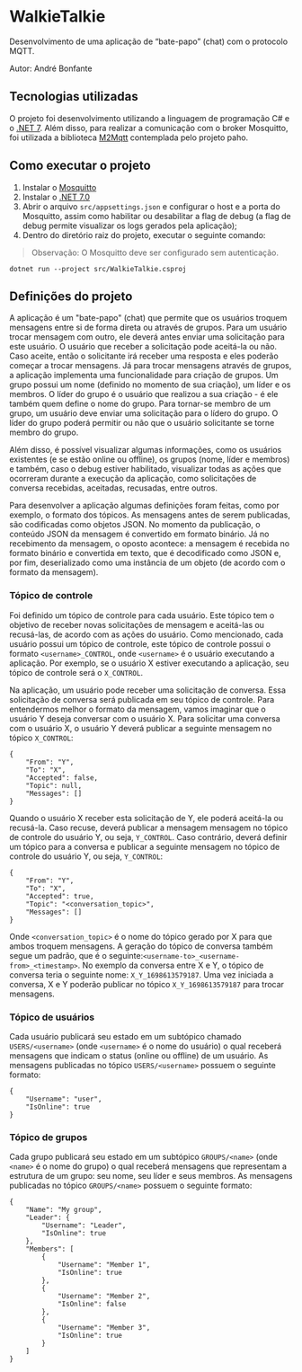 # WalkieTalkie

Desenvolvimento de uma aplicação de “bate-papo” (chat) com o protocolo MQTT.

Autor: André Bonfante

## Tecnologias utilizadas

O projeto foi desenvolvimento utilizando a linguagem de programação C# e o [.NET 7](https://dotnet.microsoft.com/pt-br/download/dotnet/7.0). Além disso, para realizar a comunicação com o broker Mosquitto, foi utilizada a biblioteca [M2Mqtt](https://github.com/eclipse/paho.mqtt.m2mqtt) contemplada pelo projeto paho.

## Como executar o projeto

1. Instalar o [Mosquitto](https://mosquitto.org/download/)
2. Instalar o [.NET 7.0](https://dotnet.microsoft.com/pt-br/download/dotnet/7.0)
3. Abrir o arquivo ```src/appsettings.json``` e configurar o host e a porta do Mosquitto, assim como habilitar ou desabilitar a flag de debug (a flag de debug permite visualizar os logs gerados pela aplicação);
4. Dentro do diretório raiz do projeto, executar o seguinte comando:

> Observação: O Mosquitto deve ser configurado sem autenticação.

```
dotnet run --project src/WalkieTalkie.csproj
```

## Definições do projeto

A aplicação é um "bate-papo" (chat) que permite que os usuários troquem mensagens entre si de forma direta ou através de grupos. Para um usuário trocar mensagem com outro, ele deverá antes enviar uma solicitação para este usuário. O usuário que receber a solicitação pode aceitá-la ou não. Caso aceite, então o solicitante irá receber uma resposta e eles poderão começar a trocar mensagens. Já para trocar mensagens através de grupos, a aplicação implementa uma funcionalidade para criação de grupos. Um grupo possui um nome (definido no momento de sua criação), um líder e os membros. O líder do grupo é o usuário que realizou a sua criação - é ele também quem define o nome do grupo. Para tornar-se membro de um grupo, um usuário deve enviar uma solicitação para o lídero do grupo. O líder do grupo poderá permitir ou não que o usuário solicitante se torne membro do grupo.

Além disso, é possível visualizar algumas informações, como os usuários existentes (e se estão online ou offline), os grupos (nome, líder e membros) e também, caso o debug estiver habilitado, visualizar todas as ações que ocorreram durante a execução da aplicação, como solicitações de conversa recebidas, aceitadas, recusadas, entre outros.

Para desenvolver a aplicação algumas definições foram feitas, como por exemplo, o formato dos tópicos. As mensagens antes de serem publicadas, são codificadas como objetos JSON. No momento da publicação, o conteúdo JSON da mensagem é convertido em formato binário. Já no recebimento da mensagem, o oposto acontece: a mensagem é recebida no formato binário e convertida em texto, que é decodificado como JSON e, por fim, deserializado como uma instância de um objeto (de acordo com o formato da mensagem).

### Tópico de controle

Foi definido um tópico de controle para cada usuário. Este tópico tem o objetivo de receber novas solicitações de mensagem e aceitá-las ou recusá-las, de acordo com as ações do usuário. Como mencionado, cada usuário possui um tópico de controle, este tópico de controle possui o formato ```<username>_CONTROL```, onde ```<username>``` é o usuário executando a aplicação. Por exemplo, se o usuário X estiver executando a aplicação, seu tópico de controle será o ```X_CONTROL```.

Na aplicação, um usuário pode receber uma solicitação de conversa. Essa solicitação de conversa será publicada em seu tópico de controle. Para entendermos melhor o formato da mensagem, vamos imaginar que o usuário Y deseja conversar com o usuário X. Para solicitar uma conversa com o usuário X, o usuário Y deverá publicar a seguinte mensagem no tópico ```X_CONTROL```:

```
{
    "From": "Y",
    "To": "X",
    "Accepted": false,
    "Topic": null,
    "Messages": []
}
```

Quando o usuário X receber esta solicitação de Y, ele poderá aceitá-la ou recusá-la. Caso recuse, deverá publicar a mensagem mensagem no tópico de controle do usuário Y, ou seja, ```Y_CONTROL```. Caso contrário, deverá definir um tópico para a conversa e publicar a seguinte mensagem no tópico de controle do usuário Y, ou seja, ```Y_CONTROL```:

```
{
    "From": "Y",
    "To": "X",
    "Accepted": true,
    "Topic": "<conversation_topic>",
    "Messages": []
}
```

Onde ```<conversation_topic>``` é o nome do tópico gerado por X para que ambos troquem mensagens. A geração do tópico de conversa também segue um padrão, que é o seguinte:```<username-to>_<username-from>_<timestamp>```. No exemplo da conversa entre X e Y, o tópico de conversa teria o seguinte nome: ```X_Y_1698613579187```. Uma vez iniciada a conversa, X e Y poderão publicar no tópico ```X_Y_1698613579187``` para trocar mensagens.

### Tópico de usuários

Cada usuário publicará seu estado em um subtópico chamado ```USERS/<username>``` (onde ```<username>``` é o nome do usuário) o qual receberá mensagens que indicam o status (online ou offline) de um usuário. As mensagens publicadas no tópico ```USERS/<username>``` possuem o seguinte formato:

```
{ 
    "Username": "user", 
    "IsOnline": true 
}
```

### Tópico de grupos

Cada grupo publicará seu estado em um subtópico ```GROUPS/<name>``` (onde ```<name>``` é o nome do grupo) o qual receberá mensagens que representam a estrutura de um grupo: seu nome, seu líder e seus membros. As mensagens publicadas no tópico ```GROUPS/<name>``` possuem o seguinte formato:

```
{ 
    "Name": "My group", 
    "Leader": { 
        "Username": "Leader",
        "IsOnline": true
    },
    "Members": [
        { 
            "Username": "Member 1",
            "IsOnline": true
        },
        { 
            "Username": "Member 2",
            "IsOnline": false
        },
        { 
            "Username": "Member 3",
            "IsOnline": true
        }
    ]
}
```
